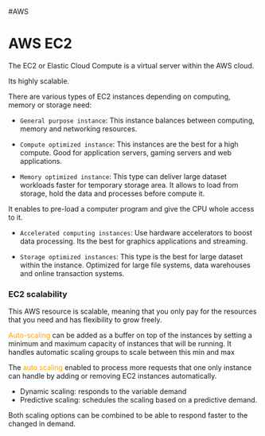 #AWS 

# AWS EC2

The EC2 or Elastic Cloud Compute is a virtual server within the AWS cloud. 

Its highly scalable.  

There are various types of EC2 instances depending on computing, memory or storage need:

* `General purpose instance`: This instance balances between computing, memory and networking resources. 
* `Compute optimized instance`: This instances are the best for a high compute. 
Good for application servers, gaming servers and web applications. 

* `Memory optimized instance`: This type can deliver large dataset workloads faster for temporary storage area. 
It allows to load from storage, hold the data and processes before compute it. 

It enables to pre-load a computer program and give the CPU whole access to it.

* `Accelerated computing instances`: Use hardware accelerators to boost data processing. 
Its the best for graphics applications and streaming. 

* `Storage optimized instances`: This type is the best for large dataset within the instance. Optimized for large file systems, data warehouses and online transaction systems. 


### EC2 scalability

This AWS resource is scalable, meaning that you only pay for the resources that you need and has flexibility to grow freely.

<span style="color:orange;">Auto-scaling</span> can be added as a buffer on top of the instances by setting a minimum and maximum capacity of instances that will be running. 
It handles automatic scaling groups to scale between this min and max

The <span style="color:orange;">auto scaling</span> enabled to process more requests that one only instance can handle by adding or removing EC2 instances automatically. 

- Dynamic scaling: responds to the variable demand
- Predictive scaling: schedules the scaling based on a predictive demand. 

Both scaling options can be combined to be able to respond faster to the changed in demand. 

